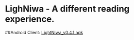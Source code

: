 # LighNiwa - A different reading experience.
##Android Client:
[LightNiwa_v0.4.1.apk](http://ltype.me/download/LightNiwa_v0.4.1_2_build20150622_beta.apk)
